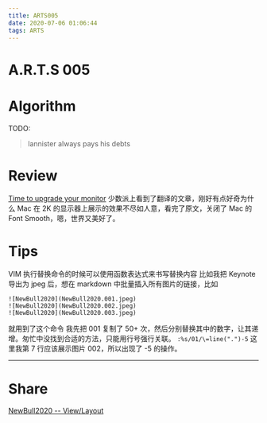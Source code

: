 ```yaml
---
title: ARTS005
date: 2020-07-06 01:06:44
tags: ARTS
---
```

# A.R.T.S 005
<!--more-->

# Algorithm

TODO:
> lannister always pays his debts

# Review

[Time to upgrade your monitor](https://tonsky.me/blog/monitors/?nsukey=QLUi2Zk9GuSXx5M26%2FfeaQlEU1J3zCdWTm8INzA%2BA%2BlNiyUeFePHAaBJqg%2BeDjxeEa3BX3A3IPBrw%2B8dz2QJcm4tLQ04y%2FcdgexnmP9YwMbqALrImTZ221VlzUOAvtV1JgPLmz400RhjXxkAcc91VEDlW74jK%2FQfDsjhxh6KiWdbHTHbgzZpg0kS5c6f8kbLYd2zv4WqksKFmZkoNjh7XQ%3D%3D)
少数派上看到了翻译的文章，刚好有点好奇为什么 Mac 在 2K 的显示器上展示的效果不尽如人意，看完了原文，关闭了 Mac 的 Font Smooth，嗯，世界又美好了。

# Tips

VIM 执行替换命令的时候可以使用函数表达式来书写替换内容
比如我把 Keynote 导出为 jpeg 后，想在 markdown 中批量插入所有图片的链接，比如

```
![NewBull2020](NewBull2020.001.jpeg)
![NewBull2020](NewBull2020.002.jpeg)
![NewBull2020](NewBull2020.003.jpeg)
```
就用到了这个命令
我先把 001 复制了 50+ 次，然后分别替换其中的数字，让其递增。匆忙中没找到合适的方法，只能用行号强行关联。
`:%s/01/\=line(".")-5`
这里我第 7 行应该展示图片 002，所以出现了 -5 的操作。

---

# Share

[NewBull2020 -- View/Layout](/2020/07/06/NewBull2020)
